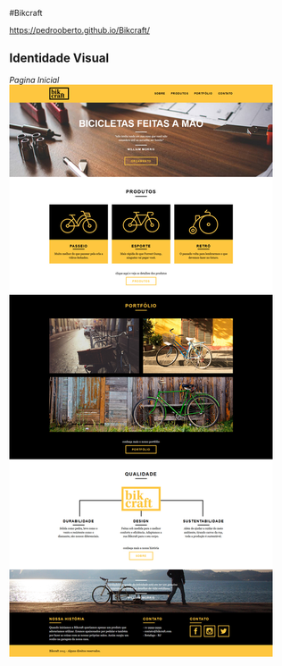 #Bikcraft

https://pedrooberto.github.io/Bikcraft/

## Identidade Visual

_Pagina Inicial_
![Screenshot](/img/Screenshot_Bikcraft.jpg)
